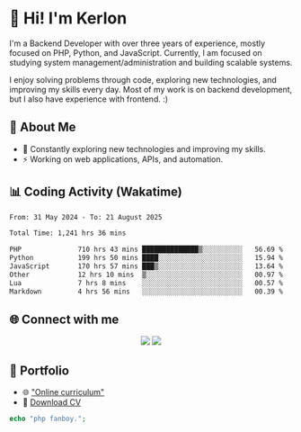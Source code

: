 # 👋 Hi! I'm Kerlon

I'm a Backend Developer with over three years of experience, mostly focused on PHP, Python, and JavaScript. Currently, I am focused on studying system management/administration and building scalable systems.

I enjoy solving problems through code, exploring new technologies, and improving my skills every day. Most of my work is on backend development, but I also have experience with frontend. :)

## 🚀 About Me

* 🌱 Constantly exploring new technologies and improving my skills.
* ⚡ Working on web applications, APIs, and automation.

## 📊 Coding Activity (Wakatime)

<!--START_SECTION:waka-->

```txt
From: 31 May 2024 - To: 21 August 2025

Total Time: 1,241 hrs 36 mins

PHP              710 hrs 43 mins ██████████████▒░░░░░░░░░░   56.69 %
Python           199 hrs 50 mins ████░░░░░░░░░░░░░░░░░░░░░   15.94 %
JavaScript       170 hrs 57 mins ███▒░░░░░░░░░░░░░░░░░░░░░   13.64 %
Other            12 hrs 10 mins  ▒░░░░░░░░░░░░░░░░░░░░░░░░   00.97 %
Lua              7 hrs 8 mins    ░░░░░░░░░░░░░░░░░░░░░░░░░   00.57 %
Markdown         4 hrs 56 mins   ░░░░░░░░░░░░░░░░░░░░░░░░░   00.39 %
```

<!--END_SECTION:waka-->

## 🌐 Connect with me

<p align="center">
    <a href="https://www.linkedin.com/in/kerlon-fernandes"><img src="https://skillicons.dev/icons?i=linkedin" /></a>
    <a href="https://github.com/kerlonfernandes"><img src="https://skillicons.dev/icons?i=github" /></a>
</p>

## 📌 Portfolio

* 🌐 ["Online curriculum"](https://kerlon.com.br/)
* 📄 [Download CV](https://kerlon.com.br/assets/resumes/resume_en-us.pdf)

```php
echo "php fanboy.";
```
